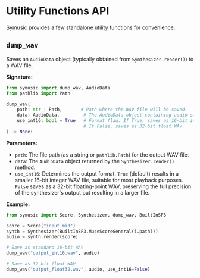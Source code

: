 # Utility Functions API

Symusic provides a few standalone utility functions for convenience.

## `dump_wav`

Saves an `AudioData` object (typically obtained from `Synthesizer.render()`) to a WAV file.

**Signature:**

```python
from symusic import dump_wav, AudioData
from pathlib import Path

dump_wav(
    path: str | Path,       # Path where the WAV file will be saved.
    data: AudioData,         # The AudioData object containing audio samples.
    use_int16: bool = True   # Format flag. If True, saves as 16-bit integer WAV.
                             # If False, saves as 32-bit float WAV.
) -> None:
```

**Parameters:**

-   `path`: The file path (as a string or `pathlib.Path`) for the output WAV file.
-   `data`: The `AudioData` object returned by the `Synthesizer.render()` method.
-   `use_int16`: Determines the output format. `True` (default) results in a smaller 16-bit integer WAV file, suitable for most playback purposes. `False` saves as a 32-bit floating-point WAV, preserving the full precision of the synthesizer's output but resulting in a larger file.

**Example:**

```python
from symusic import Score, Synthesizer, dump_wav, BuiltInSF3

score = Score("input.mid")
synth = Synthesizer(BuiltInSF3.MuseScoreGeneral().path())
audio = synth.render(score)

# Save as standard 16-bit WAV
dump_wav("output_int16.wav", audio)

# Save as 32-bit float WAV
dump_wav("output_float32.wav", audio, use_int16=False)
``` 